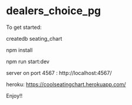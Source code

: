 # dealers_choice_pg

To get started:

createdb seating_chart

npm install

npm run start:dev

server on port 4567 : http://localhost:4567/

heroku: https://coolseatingchart.herokuapp.com/

Enjoy!!
